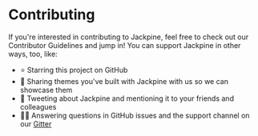 # Contributing

If you're interested in contributing to Jackpine, feel free to check out our Contributor Guidelines and jump in! You can support Jackpine in other ways, too, like:

- ⭐ Starring this project on GitHub
- 🤝 Sharing themes you've built with Jackpine with us so we can showcase them
- 🐥 Tweeting about Jackpine and mentioning it to your friends and colleagues
- 🧙‍♂️ Answering questions in GitHub issues and the support channel on our [Gitter](https://gitter.im/jackpine-wp/community)
